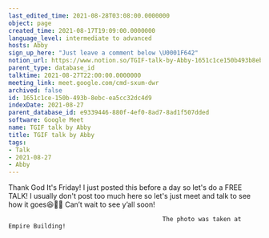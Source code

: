```yaml
---
last_edited_time: 2021-08-28T03:08:00.0000000
object: page
created_time: 2021-08-17T19:09:00.0000000
language_level: intermediate to advanced
hosts: Abby
sign_up_here: "Just leave a comment below \U0001F642"
notion_url: https://www.notion.so/TGIF-talk-by-Abby-1651c1ce150b493b8ebcea5cc32dc4d9
parent_type: database_id
talktime: 2021-08-27T22:00:00.0000000
meeting_link: meet.google.com/cmd-sxum-dwr
archived: false
id: 1651c1ce-150b-493b-8ebc-ea5cc32dc4d9
indexDate: 2021-08-27
parent_database_id: e9339446-880f-4ef0-8ad7-8ad1f507dded
software: Google Meet
name: TGIF talk by Abby
title: TGIF talk by Abby
tags:
- Talk
- 2021-08-27
- Abby
---
```




Thank God It's Friday! I just posted this before a day so let's do a FREE TALK!
I usually don't post too much here so let's just meet and talk to see how it goes😆👍🏻
Can’t wait to see y’all soon!



                                               The photo was taken at Empire Building!











